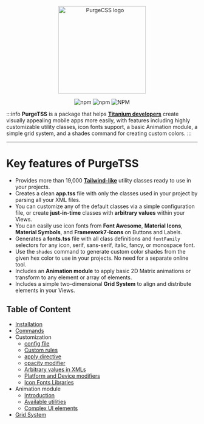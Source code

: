 <p align="center">
	<img src="https://codigomovil.mx/images/logotipo-purgetss-gris.svg" height="230" width="230" alt="PurgeCSS logo"/>
</p>

<div align="center">

![npm](https://img.shields.io/npm/dm/purgetss)
![npm](https://img.shields.io/npm/v/purgetss)
![NPM](https://img.shields.io/npm/l/purgetss)

</div>

:::info
**PurgeTSS** is a package that helps **[Titanium developers](https://tidev.io/)** create visually appealing mobile apps more easily, with features including highly customizable utility classes, icon fonts support, a basic Animation module, a simple grid system, and a shades command for creating custom colors.
:::

------

# Key features of PurgeTSS
- Provides more than 19,000 **[Tailwind-like](https://tailwindcss.com/)** utility classes ready to use in your projects.
- Creates a clean **app.tss** file with only the classes used in your project by parsing all your XML files.
- You can customize any of the default classes via a simple configuration file, or create **just-in-time** classes with **arbitrary values** within your Views.
- You can easily use icon fonts from **Font Awesome**, **Material Icons**, **Material Symbols**, and **Framework7-Icons** on Buttons and Labels.
- Generates a **fonts.tss** file with all class definitions and `fontFamily` selectors for any icon, serif, sans-serif, italic, fancy, or monospace font.
- Use the `shades` command to generate custom color shades from the given hex color to use in your projects. No need for a separate online tool.
- Includes an **Animation module** to apply basic 2D Matrix animations or transform to any element or array of elements.
- Includes a simple two-dimensional **Grid System** to align and distribute elements in your Views.

## Table of Content

- [Installation](docs/installation)
- [Commands](docs/commands)
- Customization
  - [config file](docs/customization/the-config-file)
  - [Custom rules](docs/customization/custom-rules)
  - [apply directive](docs/customization/the-apply-directive)
  - [opacity modifier](docs/customization/the-opacity-modifier)
  - [Arbitrary values in XMLs](docs/customization/arbitrary-values)
  - [Platform and Device modifiers](docs/customization/platform-and-device-modifiers)
  - [Icon Fonts Libraries](docs/customization/icon-fonts-libraries)
- Animation module
  - [Introduction](docs/animation-module/introduction)
  - [Available utilities](docs/animation-module/available-utilities)
  - [Complex UI elements](docs/animation-module/complex-ui-elements)
- [Grid System](docs/grid-system)
